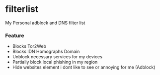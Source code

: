# filterlist
My Personal adblock and DNS filter list

### Feature
- Blocks Tor2Web
- Blocks IDN Homographs Domain
- Unblock necessary services for my devices
- Partially block local phishing in my region
- Hide websites element i dont like to see or annoying for me (Adblock)
